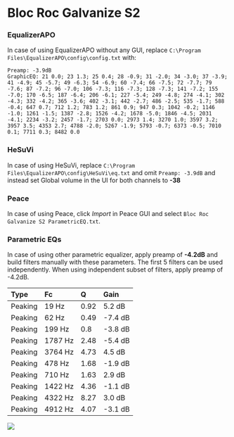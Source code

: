 # Bloc Roc Galvanize S2

### EqualizerAPO
In case of using EqualizerAPO without any GUI, replace `C:\Program Files\EqualizerAPO\config\config.txt`
with:
```
Preamp: -3.9dB
GraphicEQ: 21 0.0; 23 1.3; 25 0.4; 28 -0.9; 31 -2.0; 34 -3.0; 37 -3.9; 41 -4.9; 45 -5.7; 49 -6.3; 54 -6.9; 60 -7.4; 66 -7.5; 72 -7.7; 79 -7.6; 87 -7.2; 96 -7.0; 106 -7.3; 116 -7.3; 128 -7.3; 141 -7.2; 155 -7.0; 170 -6.5; 187 -6.4; 206 -6.1; 227 -5.4; 249 -4.8; 274 -4.1; 302 -4.3; 332 -4.2; 365 -3.6; 402 -3.1; 442 -2.7; 486 -2.5; 535 -1.7; 588 -0.4; 647 0.7; 712 1.2; 783 1.2; 861 0.9; 947 0.3; 1042 -0.2; 1146 -1.0; 1261 -1.5; 1387 -2.8; 1526 -4.2; 1678 -5.0; 1846 -4.5; 2031 -4.1; 2234 -3.2; 2457 -1.7; 2703 0.0; 2973 1.4; 3270 1.0; 3597 3.2; 3957 3.5; 4353 2.7; 4788 -2.0; 5267 -1.9; 5793 -0.7; 6373 -0.5; 7010 0.1; 7711 0.3; 8482 0.0
```

### HeSuVi
In case of using HeSuVi, replace `C:\Program Files\EqualizerAPO\config\HeSuVi\eq.txt` and omit `Preamp:
-3.9dB` and instead set Global volume in the UI for both channels to **-38**

### Peace
In case of using Peace, click *Import* in Peace GUI and select `Bloc Roc Galvanize S2 ParametricEQ.txt`.

### Parametric EQs
In case of using other parametric equalizer, apply preamp of **-4.2dB** and build filters manually
with these parameters. The first 5 filters can be used independently.
When using independent subset of filters, apply preamp of -4.2dB.

| Type    | Fc      |    Q | Gain    |
|:--------|:--------|:-----|:--------|
| Peaking | 19 Hz   | 0.92 | 5.2 dB  |
| Peaking | 62 Hz   | 0.49 | -7.4 dB |
| Peaking | 199 Hz  | 0.8  | -3.8 dB |
| Peaking | 1787 Hz | 2.48 | -5.4 dB |
| Peaking | 3764 Hz | 4.73 | 4.5 dB  |
| Peaking | 478 Hz  | 1.68 | -1.9 dB |
| Peaking | 710 Hz  | 1.63 | 2.9 dB  |
| Peaking | 1422 Hz | 4.36 | -1.1 dB |
| Peaking | 4322 Hz | 8.27 | 3.0 dB  |
| Peaking | 4912 Hz | 4.07 | -3.1 dB |

![](https://raw.githubusercontent.com/jaakkopasanen/AutoEq/master/results/innerfidelity/sbaf-serious/Bloc%20Roc%20Galvanize%20S2/Bloc%20Roc%20Galvanize%20S2.png)